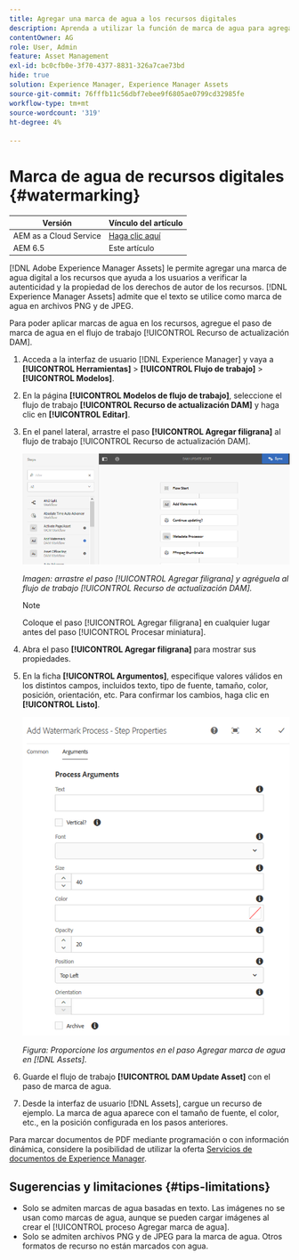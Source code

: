 ```yaml
---
title: Agregar una marca de agua a los recursos digitales
description: Aprenda a utilizar la función de marca de agua para agregar una marca de agua digital a los recursos.
contentOwner: AG
role: User, Admin
feature: Asset Management
exl-id: bc0cfb0e-3f70-4377-8831-326a7cae73bd
hide: true
solution: Experience Manager, Experience Manager Assets
source-git-commit: 76fffb11c56dbf7ebee9f6805ae0799cd32985fe
workflow-type: tm+mt
source-wordcount: '319'
ht-degree: 4%

---
```


# Marca de agua de recursos digitales {#watermarking}

| Versión | Vínculo del artículo |
| -------- | ---------------------------- |
| AEM as a Cloud Service | [Haga clic aquí](https://experienceleague.adobe.com/docs/experience-manager-cloud-service/content/assets/manage/watermark-assets.html?lang=en) |
| AEM 6.5 | Este artículo |

[!DNL Adobe Experience Manager Assets] le permite agregar una marca de agua digital a los recursos que ayuda a los usuarios a verificar la autenticidad y la propiedad de los derechos de autor de los recursos. [!DNL Experience Manager Assets] admite que el texto se utilice como marca de agua en archivos PNG y de JPEG.

Para poder aplicar marcas de agua en los recursos, agregue el paso de marca de agua en el flujo de trabajo [!UICONTROL Recurso de actualización DAM].

1. Acceda a la interfaz de usuario [!DNL Experience Manager] y vaya a **[!UICONTROL Herramientas]** > **[!UICONTROL Flujo de trabajo]** > **[!UICONTROL Modelos]**.
1. En la página **[!UICONTROL Modelos de flujo de trabajo]**, seleccione el flujo de trabajo **[!UICONTROL Recurso de actualización DAM]** y haga clic en **[!UICONTROL Editar]**.

1. En el panel lateral, arrastre el paso **[!UICONTROL Agregar filigrana]** al flujo de trabajo [!UICONTROL Recurso de actualización DAM].

   ![Arrastre el paso [!UICONTROL Agregar filigrana] y agréguela al flujo de trabajo [!UICONTROL Recurso de actualización DAM]](assets/add_watermark_step_aem_assets.png)

   *Imagen: arrastre el paso [!UICONTROL Agregar filigrana] y agréguela al flujo de trabajo [!UICONTROL Recurso de actualización DAM].*

   >[!NOTE]
   >
   >Coloque el paso [!UICONTROL Agregar filigrana] en cualquier lugar antes del paso [!UICONTROL Procesar miniatura].

1. Abra el paso **[!UICONTROL Agregar filigrana]** para mostrar sus propiedades.
1. En la ficha **[!UICONTROL Argumentos]**, especifique valores válidos en los distintos campos, incluidos texto, tipo de fuente, tamaño, color, posición, orientación, etc. Para confirmar los cambios, haga clic en **[!UICONTROL Listo]**.

   ![Proporcione los argumentos en el paso Agregar marca de agua en [!DNL Assets]](assets/arguments_add_watermark_aem_assets.png)

   *Figura: Proporcione los argumentos en el paso Agregar marca de agua en [!DNL Assets].*

1. Guarde el flujo de trabajo **[!UICONTROL DAM Update Asset]** con el paso de marca de agua.
1. Desde la interfaz de usuario [!DNL Assets], cargue un recurso de ejemplo. La marca de agua aparece con el tamaño de fuente, el color, etc., en la posición configurada en los pasos anteriores.

Para marcar documentos de PDF mediante programación o con información dinámica, considere la posibilidad de utilizar la oferta [Servicios de documentos de Experience Manager](/help/forms/using/overview-aem-document-services.md).

## Sugerencias y limitaciones {#tips-limitations}

* Solo se admiten marcas de agua basadas en texto. Las imágenes no se usan como marcas de agua, aunque se pueden cargar imágenes al crear el [!UICONTROL proceso Agregar marca de agua].
* Solo se admiten archivos PNG y de JPEG para la marca de agua. Otros formatos de recurso no están marcados con agua.

